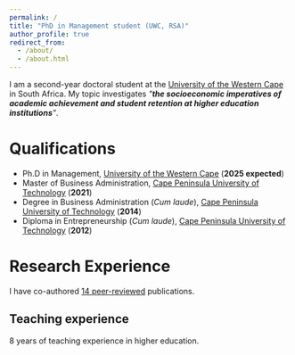```yaml
---
permalink: /
title: "PhD in Management student (UWC, RSA)"
author_profile: true
redirect_from: 
  - /about/
  - /about.html
---
```


I am a second-year doctoral student at the [University of the Western Cape](https://www.uwc.ac.za/) in South Africa. My topic investigates _"**the socioeconomic imperatives of academic achievement and student retention at higher education institutions**"_. 

Qualifications
======
* Ph.D in Management, [University of the Western Cape](https://www.uwc.ac.za/) (**2025 expected**)
* Master of Business Administration, [Cape Peninsula University of Technology](https://www.cput.ac.za/) (**2021**)
* Degree in Business Administration (_Cum laude_), [Cape Peninsula University of Technology](https://www.cput.ac.za/) (**2014**)
* Diploma in Entrepreneurship (_Cum laude_), [Cape Peninsula University of Technology](https://www.cput.ac.za/) (**2012**)

Research Experience
======
I have co-authored [14 peer-reviewed](https://drluckysibanda.github.io/publications/) publications.

Teaching experience
------
8 years of teaching experience in higher education.
